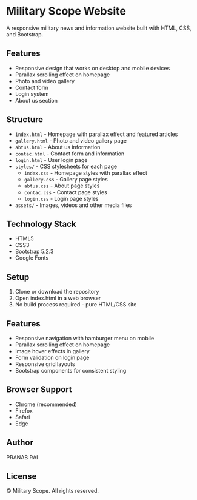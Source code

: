 # Military Scope Website

A responsive military news and information website built with HTML, CSS, and Bootstrap.

## Features
- Responsive design that works on desktop and mobile devices
- Parallax scrolling effect on homepage
- Photo and video gallery
- Contact form
- Login system
- About us section

## Structure
- `index.html` - Homepage with parallax effect and featured articles
- `gallery.html` - Photo and video gallery page
- `abtus.html` - About us information
- `contac.html` - Contact form and information
- `login.html` - User login page
- `styles/` - CSS stylesheets for each page
  - `index.css` - Homepage styles with parallax effect
  - `gallery.css` - Gallery page styles
  - `abtus.css` - About page styles
  - `contac.css` - Contact page styles
  - `login.css` - Login page styles
- `assets/` - Images, videos and other media files

## Technology Stack
- HTML5
- CSS3
- Bootstrap 5.2.3
- Google Fonts

## Setup
1. Clone or download the repository
2. Open index.html in a web browser
3. No build process required - pure HTML/CSS site

## Features
- Responsive navigation with hamburger menu on mobile
- Parallax scrolling effect on homepage
- Image hover effects in gallery
- Form validation on login page
- Responsive grid layouts
- Bootstrap components for consistent styling

## Browser Support
- Chrome (recommended)
- Firefox
- Safari
- Edge

## Author
PRANAB RAI

## License
&copy; Military Scope. All rights reserved.